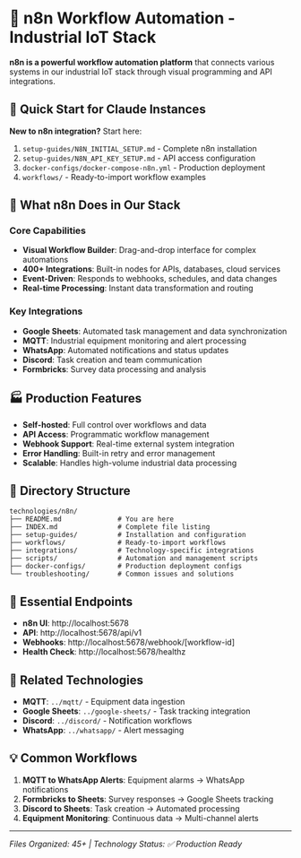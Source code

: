 # 🔄 n8n Workflow Automation - Industrial IoT Stack

**n8n is a powerful workflow automation platform** that connects various systems in our industrial IoT stack through visual programming and API integrations.

## 🚀 Quick Start for Claude Instances

**New to n8n integration?** Start here:
1. `setup-guides/N8N_INITIAL_SETUP.md` - Complete n8n installation
2. `setup-guides/N8N_API_KEY_SETUP.md` - API access configuration
3. `docker-configs/docker-compose-n8n.yml` - Production deployment
4. `workflows/` - Ready-to-import workflow examples

## 🎯 What n8n Does in Our Stack

### Core Capabilities
- **Visual Workflow Builder**: Drag-and-drop interface for complex automations
- **400+ Integrations**: Built-in nodes for APIs, databases, cloud services
- **Event-Driven**: Responds to webhooks, schedules, and data changes
- **Real-time Processing**: Instant data transformation and routing

### Key Integrations
- **Google Sheets**: Automated task management and data synchronization
- **MQTT**: Industrial equipment monitoring and alert processing
- **WhatsApp**: Automated notifications and status updates
- **Discord**: Task creation and team communication
- **Formbricks**: Survey data processing and analysis

## 🏭 Production Features

- **Self-hosted**: Full control over workflows and data
- **API Access**: Programmatic workflow management
- **Webhook Support**: Real-time external system integration
- **Error Handling**: Built-in retry and error management
- **Scalable**: Handles high-volume industrial data processing

## 📂 Directory Structure

```
technologies/n8n/
├── README.md              # You are here
├── INDEX.md               # Complete file listing
├── setup-guides/          # Installation and configuration
├── workflows/             # Ready-to-import workflows
├── integrations/          # Technology-specific integrations
├── scripts/               # Automation and management scripts
├── docker-configs/        # Production deployment configs
└── troubleshooting/       # Common issues and solutions
```

## 🔧 Essential Endpoints

- **n8n UI**: http://localhost:5678
- **API**: http://localhost:5678/api/v1
- **Webhooks**: http://localhost:5678/webhook/[workflow-id]
- **Health Check**: http://localhost:5678/healthz

## 🔗 Related Technologies

- **MQTT**: `../mqtt/` - Equipment data ingestion
- **Google Sheets**: `../google-sheets/` - Task tracking integration
- **Discord**: `../discord/` - Notification workflows
- **WhatsApp**: `../whatsapp/` - Alert messaging

## 💡 Common Workflows

1. **MQTT to WhatsApp Alerts**: Equipment alarms → WhatsApp notifications
2. **Formbricks to Sheets**: Survey responses → Google Sheets tracking
3. **Discord to Sheets**: Task creation → Automated processing
4. **Equipment Monitoring**: Continuous data → Multi-channel alerts

---
*Files Organized: 45+ | Technology Status: ✅ Production Ready*